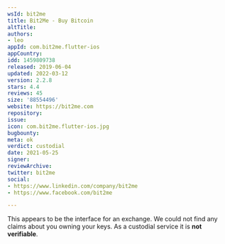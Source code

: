 ```yaml
---
wsId: bit2me
title: Bit2Me - Buy Bitcoin
altTitle: 
authors:
- leo
appId: com.bit2me.flutter-ios
appCountry: 
idd: 1459809738
released: 2019-06-04
updated: 2022-03-12
version: 2.2.8
stars: 4.4
reviews: 45
size: '88554496'
website: https://bit2me.com
repository: 
issue: 
icon: com.bit2me.flutter-ios.jpg
bugbounty: 
meta: ok
verdict: custodial
date: 2021-05-25
signer: 
reviewArchive: 
twitter: bit2me
social:
- https://www.linkedin.com/company/bit2me
- https://www.facebook.com/bit2me

---
```


This appears to be the interface for an exchange. We could not find any claims
about you owning your keys. As a custodial service it is **not verifiable**.
